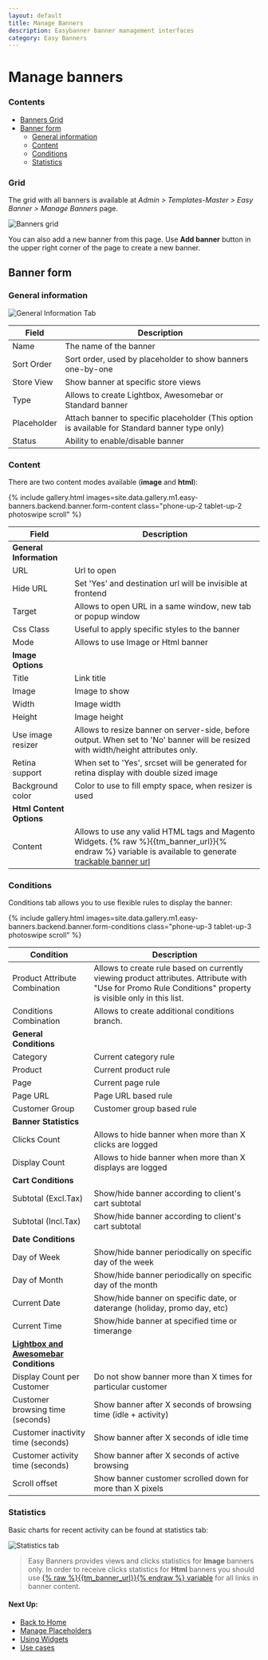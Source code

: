 ```yaml
---
layout: default
title: Manage Banners
description: Easybanner banner management interfaces
category: Easy Banners
---
```


# Manage banners

### Contents

- [Banners Grid](#grid)
- [Banner form](#banner-form)
    - [General information](#general-information)
    - [Content](#content)
    - [Conditions](#conditions)
    - [Statistics](#statistics)

### Grid

The grid with all banners is available at _Admin > Templates-Master > Easy Banner > Manage Banners_
page.

![Banners grid](/images/m1/easy-banners/backend/banner/grid.png)

You can also add a new banner from this page. Use **Add banner** button in the
upper right corner of the page to create a new banner.

## Banner form

### General information

![General Information Tab](/images/m1/easy-banners/backend/banner/form-general-information.png)

Field       | Description
------------|------------
Name        | The name of the banner
Sort Order  | Sort order, used by placeholder to show banners one-by-one
Store View  | Show banner at specific store views
Type        | Allows to create Lightbox, Awesomebar or Standard banner
Placeholder | Attach banner to specific placeholder (This option is available for Standard banner type only)
Status      | Ability to enable/disable banner

### Content

There are two content modes available (**image** and **html**):

{% include gallery.html images=site.data.gallery.m1.easy-banners.backend.banner.form-content class="phone-up-2 tablet-up-2 photoswipe scroll" %}

Field       | Description
------------|------------
**General Information** |
URL | Url to open
Hide URL | Set 'Yes' and destination url will be invisible at frontend
Target | Allows to open URL in a same window, new tab or popup window
Css Class | Useful to apply specific styles to the banner
Mode | Allows to use Image or Html banner
**Image Options** |
Title | Link title
Image | Image to show
Width | Image width
Height | Image height
Use image resizer | Allows to resize banner on server-side, before output. When set to 'No' banner will be resized with width/height attributes only.
Retina support | When set to 'Yes', srcset will be generated for retina display with double sized image
Background color | Color to use to fill empty space, when resizer is used
**Html Content Options** |
Content | Allows to use any valid HTML tags and Magento Widgets.  {% raw %}{{tm_banner_url}}{% endraw %} variable is available to generate [trackable banner url](../../use-cases/track-clicks-in-html-banner/)

### Conditions

Conditions tab allows you to use flexible rules to display the banner:

{% include gallery.html images=site.data.gallery.m1.easy-banners.backend.banner.form-conditions class="phone-up-3 tablet-up-3 photoswipe scroll" %}

Condition | Description
----------|------------
Product Attribute Combination   | Allows to create rule based on currently viewing product attributes. Attribute with "Use for Promo Rule Conditions" property is visible only in this list.
Conditions Combination          | Allows to create additional conditions branch.
**General Conditions** |
Category        | Current category rule
Product         | Current product rule
Page            | Current page rule
Page URL        | Page URL based rule
Customer Group  | Customer group based rule
**Banner Statistics** |
Clicks Count        | Allows to hide banner when more than X clicks are logged
Display Count       | Allows to hide banner when more than X displays are logged
**Cart Conditions** |
Subtotal (Excl.Tax) | Show/hide banner according to client's cart subtotal
Subtotal (Incl.Tax) | Show/hide banner according to client's cart subtotal
**Date Conditions** |
Day of Week     | Show/hide banner periodically on specific day of the week
Day of Month    | Show/hide banner periodically on specific day of the month
Current Date    | Show/hide banner on specific date, or daterange (holiday, promo day, etc)
Current Time    | Show/hide banner at specified time or timerange
[**Lightbox and Awesomebar**](../../use-cases/lightbox-and-awesomebar-banners/) **Conditions** |
Display Count per Customer          | Do not show banner more than X times for particular customer
Customer browsing time (seconds)    | Show banner after X seconds of browsing time (idle + activity)
Customer inactivity time (seconds)  | Show banner after X seconds of idle time
Customer activity time (seconds)    | Show banner after X seconds of active browsing
Scroll offset                       | Show banner customer scrolled down for more than X pixels

### Statistics

Basic charts for recent activity can be found at statistics tab:

![Statistics tab](/images/m1/easy-banners/backend/banner/form-statistics.png)

> Easy Banners provides views and clicks statistics for **Image** banners only.
> In order to receive clicks statistics for **Html** banners you should use
> [{% raw %}{{tm_banner_url}}{% endraw %} variable](../../use-cases/track-clicks-in-html-banner/)
> for all links in banner content.

#### Next Up:

 -  [Back to Home](../../)
 -  [Manage Placeholders](../manage-placeholders/)
 -  [Using Widgets](../widgets/)
 -  [Use cases](../../use-cases/)
